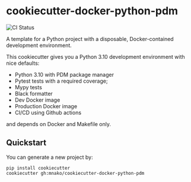 # cookiecutter-docker-python-pdm

![CI Status](https://github.com/mnako/cookiecutter-docker-python-pdm/workflows/ci/badge.svg)

A template for a Python project with a disposable, Docker-contained development
environment.

This cookiecutter gives you a Python 3.10 development environment with nice 
defaults:

* Python 3.10 with PDM package manager
* Pytest tests with a required coverage;
* Mypy tests
* Black formatter
* Dev Docker image
* Production Docker image
* CI/CD using Github actions

and depends on Docker and Makefile only.

## Quickstart

You can generate a new project by:

	pip install cookiecutter 
	cookiecutter gh:mnako/cookiecutter-docker-python-pdm
